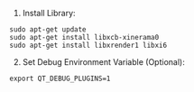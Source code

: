 1. Install Library:
```
sudo apt-get update
sudo apt-get install libxcb-xinerama0
sudo apt-get install libxrender1 libxi6
```

2. Set Debug Environment Variable (Optional):
```
export QT_DEBUG_PLUGINS=1
```
